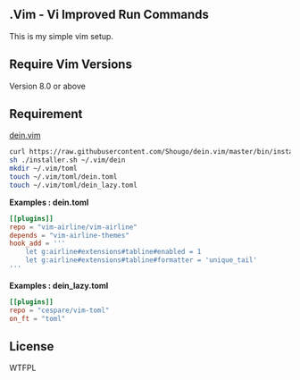 ## .Vim - Vi Improved Run Commands

This is my simple vim setup.

## Require Vim Versions

Version 8.0 or above

## Requirement

[dein.vim](https://github.com/Shougo/dein.vim)
```sh
curl https://raw.githubusercontent.com/Shougo/dein.vim/master/bin/installer.sh > installer.sh
sh ./installer.sh ~/.vim/dein
mkdir ~/.vim/toml
touch ~/.vim/toml/dein.toml
touch ~/.vim/toml/dein_lazy.toml
```

**Examples : dein.toml**
```toml
[[plugins]]
repo = "vim-airline/vim-airline"
depends = "vim-airline-themes"
hook_add = '''
    let g:airline#extensions#tabline#enabled = 1
    let g:airline#extensions#tabline#formatter = 'unique_tail'
'''
```

**Examples : dein_lazy.toml**
```toml
[[plugins]]
repo = "cespare/vim-toml"
on_ft = "toml"
```

## License

WTFPL
